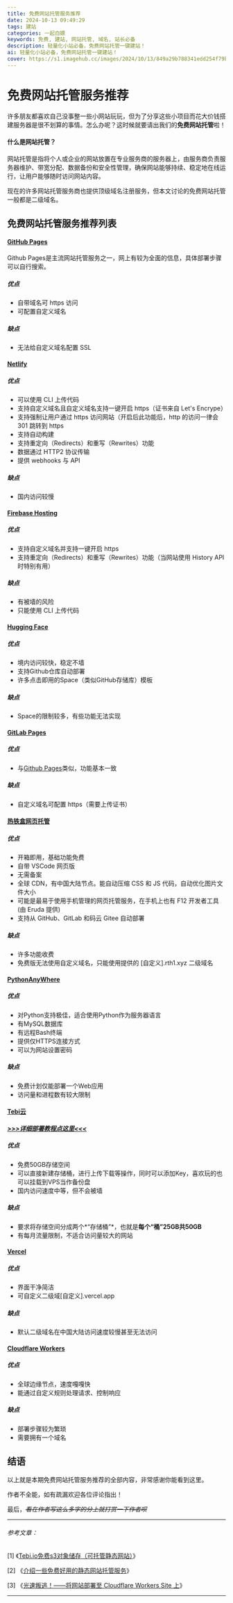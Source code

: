 ```yaml
---
title: 免费网站托管服务推荐
date: 2024-10-13 09:49:29
tags: 建站
categories: 一起白嫖
keywords: 免费, 建站, 网站托管, 域名, 站长必备
description: 轻量化小站必备，免费网站托管一键建站！
ai: 轻量化小站必备，免费网站托管一键建站！
cover: https://s1.imagehub.cc/images/2024/10/13/849a29b788341edd254f79bd5c38ab32.webp
---
```


# 免费网站托管服务推荐

许多朋友都喜欢自己没事整一些小网站玩玩，但为了分享这些小项目而花大价钱搭建服务器是很不划算的事情。怎么办呢？这时候就要请出我们的**免费网站托管**啦！

#### 什么是网站托管？

网站托管是指将个人或企业的网站放置在专业服务商的服务器上，由服务商负责服务器维护、带宽分配、数据备份和安全性管理，确保网站能够持续、稳定地在线运行，让用户能够随时访问网站内容。

现在的许多网站托管服务商也提供顶级域名注册服务，但本文讨论的免费网站托管一般都是二级域名。

## 免费网站托管服务推荐列表

#### [GitHub Pages](https://github.com/ "GitHub")

Github Pages是主流网站托管服务之一，网上有较为全面的信息，具体部署步骤可以自行搜索。

##### 优点
- 自带域名可 https 访问
- 可配置自定义域名

##### 缺点
- 无法给自定义域名配置 SSL

#### [Netlify](https://www.netlify.com/ "Netfily")

##### 优点

- 可以使用 CLI 上传代码
- 支持自定义域名且自定义域名支持一键开启 https（证书来自 Let's Encrype）
- 支持强制让用户通过 https 访问网站（开启后此功能后，http 的访问一律会 301 跳转到 https
- 支持自动构建
- 支持重定向（Redirects）和重写（Rewrites）功能
- 数据通过 HTTP2 协议传输
- 提供 webhooks 与 API

##### 缺点

- 国内访问较慢

#### [Firebase Hosting](https://firebase.google.com/docs/hosting/ "Firebase Hosting")

##### 优点

- 支持自定义域名并支持一键开启 https
- 支持重定向（Redirects）和重写（Rewrites）功能（当网站使用 History API 时特别有用）

##### 缺点

- 有被墙的风险
- 只能使用 CLI 上传代码

#### [Hugging Face](https://huggingface.co/ "Hugging Face")

##### 优点

- 境内访问较快，稳定不墙
- 支持Github仓库自动部署
- 许多点击即用的Space（类似GitHub存储库）模板

##### 缺点

- Space的限制较多，有些功能无法实现

#### [GitLab Pages](https://gitlab.com/ "GitLab Pages")

##### 优点

- 与[Github Pages](#Github-Pages)类似，功能基本一致

##### 缺点

- 自定义域名可配置 https（需要上传证书）

#### [热铁盒网页托管](https://host.retiehe.com/ "热铁盒网页托管")

##### 优点

- 开箱即用，基础功能免费
- 自带 VSCode 网页版
- 无需备案
- 全球 CDN，有中国大陆节点。能自动压缩 CSS 和 JS 代码，自动优化图片文件大小
- 可能是最易于使用手机管理的网页托管服务，在手机上也有 F12 开发者工具 (由 Eruda 提供)
- 支持从 GitHub、GitLab 和码云 Gitee 自动部署

##### 缺点

- 许多功能收费
- 免费版无法使用自定义域名，只能使用提供的 [自定义].rth1.xyz 二级域名

#### [PythonAnyWhere](https://www.pythonanywhere.com/ "PythonAnyWhere")

##### 优点

- 对Python支持极佳，适合使用Python作为服务器语言
- 有MySQL数据库
- 有远程Bash终端
- 提供仅HTTPS连接方式
- 可以为网站设置密码

##### 缺点

- 免费计划仅能部署一个Web应用
- 访问量和进程数有较大限制

#### [Tebi云](https://tebi.io/ "Tebi云")

***[>>>详细部署教程点这里<<<](https://rhopaper.top/2024/10/01/Tebi-io%E5%85%8D%E8%B4%B9s3%E5%AF%B9%E8%B1%A1%E5%82%A8%E5%AD%98%EF%BC%88%E5%8F%AF%E6%89%98%E7%AE%A1%E9%9D%99%E6%80%81%E7%BD%91%E7%AB%99%EF%BC%89/ "本站文章：Tebi.io免费s3对象储存（可托管静态网站）")***

##### 优点

- 免费50GB存储空间
- 可以直接新建存储桶，进行上传下载等操作，同时可以添加Key，喜欢玩的也可以挂载到VPS当作备份盘
- 国内访问速度中等，但不会被墙

##### 缺点

- 要求将存储空间分成两个*“存储桶”*，也就是**每个“桶”25GB共50GB**
- 有每月流量限制，不适合访问量较大的网站

#### [Vercel](https://vercel.com/ "Vercel")

##### 优点

- 界面干净简洁
- 可自定义二级域[自定义].vercel.app

##### 缺点

- 默认二级域名在中国大陆访问速度较慢甚至无法访问

#### [Cloudflare Workers](https://cloudflare.com/ "Cloudflare")

##### 优点

- 全球边缘节点，速度嘎嘎快
- 能通过自定义规则处理请求、控制响应

##### 缺点

- 部署步骤较为繁琐
- 需要拥有一个域名

## 结语

以上就是本期免费网站托管服务推荐的全部内容，非常感谢你能看到这里。

作者不全能，如有疏漏欢迎各位评论指出！

最后，*~~看在作者写这么多字的分上就打赏一下作者呗~~*

---

###### 参考文章：

[1] 《[Tebi.io免费s3对象储存（可托管静态网站）](https://rhopaper.top/2024/10/01/Tebi-io%E5%85%8D%E8%B4%B9s3%E5%AF%B9%E8%B1%A1%E5%82%A8%E5%AD%98%EF%BC%88%E5%8F%AF%E6%89%98%E7%AE%A1%E9%9D%99%E6%80%81%E7%BD%91%E7%AB%99%EF%BC%89/ "来自：RhoPaperの小站")》

[2] 《[介绍一些免费好用的静态网站托管服务](https://blog.csdn.net/qq_35787254/article/details/120873489 "来自：CSDN")》

[3] 《[光速叛逃！——将网站部署至 Cloudflare Workers Site 上](https://blog.ichr.me/post/cf-workers-site-deploy/ "来自：ChrAlpha's Blog")》

---